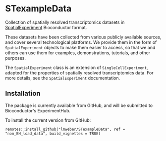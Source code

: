 # STexampleData

Collection of spatially resolved transcriptomics datasets in [SpatialExperiment](https://bioconductor.org/packages/SpatialExperiment) Bioconductor format.

These datasets have been collected from various publicly available sources, and cover several technological platforms. We provide them in the form of `SpatialExperiment` objects to make them easier to access, so that we and others can use them for examples, demonstrations, tutorials, and other purposes.

The `SpatialExperiment` class is an extension of `SingleCellExperiment`, adapted for the properties of spatially resolved transcriptomics data. For more details, see the `SpatialExperiment` documentation.


## Installation

The package is currently available from GitHub, and will be submitted to Bioconductor's ExperimentHub.

To install the current version from GitHub:

```
remotes::install_github("lmweber/STexampleData", ref = "non_EH_load_data", build_vignettes = TRUE)
```

